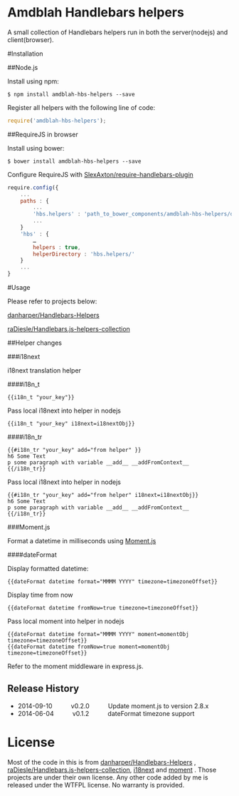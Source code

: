 # Amdblah Handlebars helpers

A small collection of Handlebars helpers run in both the server(nodejs) and client(browser).


#Installation

##Node.js

Install using npm:

```shell
$ npm install amdblah-hbs-helpers --save
```

Register all helpers with the following line of code:

```javascript
require('amdblah-hbs-helpers');
```

##RequireJS in browser

Install using bower:

```shell
$ bower install amdblah-hbs-helpers --save
```

Configure RequireJS with [SlexAxton/require-handlebars-plugin](https://github.com/SlexAxton/require-handlebars-plugin)

```javascript
require.config({
	...
	paths : {
		...
		'hbs.helpers' : 'path_to_bower_components/amdblah-hbs-helpers/dist'
		...
	}
	'hbs' : {
		…
		helpers : true,
		helperDirectory : 'hbs.helpers/'
	}
	...
}
```


#Usage

Please refer to projects below:

[danharper/Handlebars-Helpers](https://github.com/danharper/Handlebars-Helpers)

[raDiesle/Handlebars.js-helpers-collection](https://github.com/raDiesle/Handlebars.js-helpers-collection)

##Helper changes

###i18next

i18next translation helper

####i18n_t

```
{{i18n_t "your_key"}}
```

Pass local i18next into helper in nodejs

```
{{i18n_t "your_key" i18next=i18nextObj}}
```


####i18n_tr

```
{{#i18n_tr "your_key" add="from helper" }}
h6 Some Text
p some paragraph with variable __add__ __addFromContext__
{{/i18n_tr}}
```

Pass local i18next into helper in nodejs

```
{{#i18n_tr "your_key" add="from helper" i18next=i18nextObj}}
h6 Some Text
p some paragraph with variable __add__ __addFromContext__
{{/i18n_tr}}
```



###Moment.js

Format a datetime in milliseconds using [Moment.js](http://momentjs.com/)


####dateFormat

Display formatted datetime:

```
{{dateFormat datetime format="MMMM YYYY" timezone=timezoneOffset}}
```
Display time from now

```
{{dateFormat datetime fromNow=true timezone=timezoneOffset}}
```

Pass local moment into helper in nodejs

```
{{dateFormat datetime format="MMMM YYYY" moment=momentObj timezone=timezoneOffset}}
{{dateFormat datetime fromNow=true moment=momentObj timezone=timezoneOffset}}
```
Refer to the moment middleware in express.js.


## Release History

* 2014-09-10   v0.2.0   Update moment.js to version 2.8.x
* 2014-06-04   v0.1.2   dateFormat timezone support



# License

Most of the code in this is from [danharper/Handlebars-Helpers](https://github.com/danharper/Handlebars-Helpers) , [raDiesle/Handlebars.js-helpers-collection](https://github.com/raDiesle/Handlebars.js-helpers-collection), [i18next](https://github.com/jamuhl/i18next) and [moment](https://github.com/moment/moment) . Those projects are under their own license. Any other code added by me is released under the WTFPL license. No warranty is provided.
